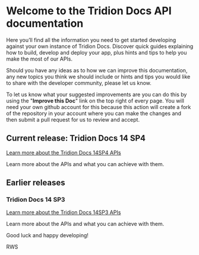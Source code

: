 # Welcome to the Tridion Docs API documentation

Here you’ll find all the information you need to get started developing against your own instance of Tridion Docs. Discover quick guides explaining how to build, develop and deploy your app, plus hints and tips to help you make the most of our APIs.

Should you have any ideas as to how we can improve this documentation, any new topics you think we should include or hints and tips you would like to share with the developer community, please let us know.

To let us know what your suggested improvements are you can do this by using the "**Improve this Doc**" link on the top right of every page.  You will need your own github account for this because this action will create a fork of the repository in your account where you can make the changes and then submit a pull request for us to review and accept.



## Current release: Tridion Docs 14 SP4

[Learn more about the Tridion Docs 14SP4 APIs](apiconcepts/Tridion_Docs_14SP4/overview.md)

Learn more about the APIs and what you can achieve with them.

## Earlier releases

### Tridion Docs 14 SP3
[Learn more about the Tridion Docs 14SP3 APIs](apiconcepts/Tridion_Docs_14SP3/overview.md)

Learn more about the APIs and what you can achieve with them.


Good luck and happy developing!

RWS